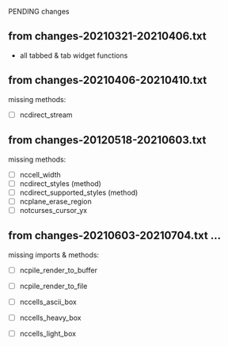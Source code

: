 PENDING changes

## from changes-20210321-20210406.txt
- all tabbed & tab widget functions

## from changes-20210406-20210410.txt
missing methods:
- [ ] ncdirect_stream

## from changes-20120518-20210603.txt

missing methods:
- [ ] nccell_width
- [ ] ncdirect_styles (method)
- [ ] ncdirect_supported_styles (method)
- [ ] ncplane_erase_region
- [ ] notcurses_cursor_yx

## from changes-20210603-20210704.txt …

missing imports & methods:
- [ ] ncpile_render_to_buffer
- [ ] ncpile_render_to_file
- [ ] nccells_ascii_box
- [ ] nccells_heavy_box
- [ ] nccells_light_box

